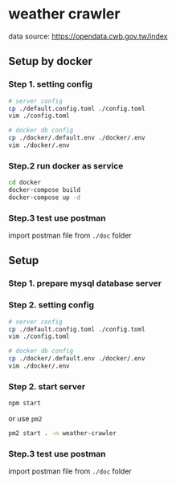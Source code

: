 # weather crawler

data source: https://opendata.cwb.gov.tw/index

## Setup by docker

### Step 1. setting config

```bash
# server config
cp ./default.config.toml ./config.toml
vim ./config.toml

# docker db config
cp ./docker/.default.env ./docker/.env
vim ./docker/.env
```

### Step.2 run docker as service

```bash
cd docker
docker-compose build
docker-compose up -d
```

### Step.3 test use postman

import postman file from `./doc` folder

## Setup

### Step 1. prepare mysql database server

### Step 2. setting config

```bash
# server config
cp ./default.config.toml ./config.toml
vim ./config.toml

# docker db config
cp ./docker/.default.env ./docker/.env
vim ./docker/.env
```

### Step 2. start server

```bash
npm start
```

or use `pm2`

```bash
pm2 start . -n weather-crawler
```

### Step.3 test use postman

import postman file from `./doc` folder
